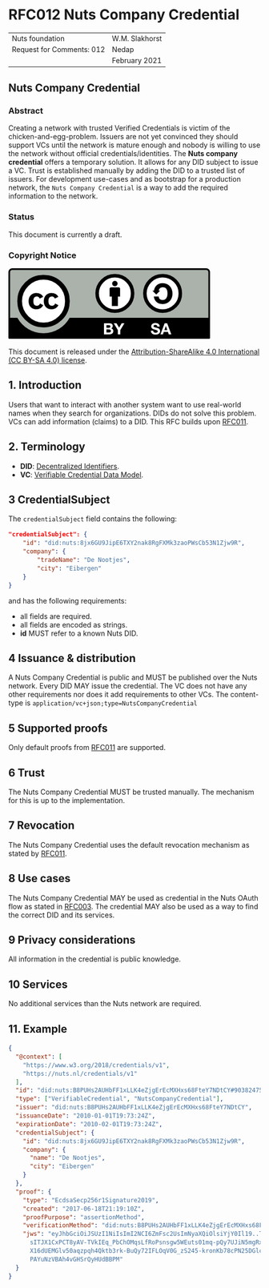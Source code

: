 # RFC012 Nuts Company Credential

|  |  |
| :--- | :--- |
| Nuts foundation | W.M. Slakhorst |
| Request for Comments: 012 | Nedap |
|  | February 2021 |

## Nuts Company Credential
### Abstract

Creating a network with trusted Verified Credentials is victim of the chicken-and-egg-problem. 
Issuers are not yet convinced they should support VCs until the network is mature enough and nobody is willing to use the network without official credentials/identities.
The **Nuts company credential** offers a temporary solution. It allows for any DID subject to issue a VC. 
Trust is established manually by adding the DID to a trusted list of issuers. 
For development use-cases and as bootstrap for a production network, the `Nuts Company Credential` is a way to add the required information to the network.

### Status

This document is currently a draft.

### Copyright Notice
![](../.gitbook/assets/license.png)

This document is released under the [Attribution-ShareAlike 4.0 International \(CC BY-SA 4.0\) license](https://creativecommons.org/licenses/by-sa/4.0/).

## 1. Introduction

Users that want to interact with another system want to use real-world names when they search for organizations. DIDs do not solve this problem.
VCs can add information (claims) to a DID. This RFC builds upon [RFC011](rfc011-verifiable-credential.md). 

## 2. Terminology

* **DID**: [Decentralized Identifiers](https://www.w3.org/TR/did-core/).
* **VC**: [Verifiable Credential Data Model](https://www.w3.org/TR/vc-data-model/).

## 3 CredentialSubject

The `credentialSubject` field contains the following:

```json
"credentialSubject": {
    "id": "did:nuts:8jx6GU9JipE6TXY2nak8RgFXMk3zaoPWsCb53N1Zjw9R",
    "company": {
        "tradeName": "De Nootjes",
        "city": "Eibergen"
    }
}
```

and has the following requirements:

* all fields are required.
* all fields are encoded as strings.  
* **id** MUST refer to a known Nuts DID.

## 4 Issuance & distribution

A Nuts Company Credential is public and MUST be published over the Nuts network. Every DID MAY issue the credential.
The VC does not have any other requirements nor does it add requirements to other VCs.
The content-type is `application/vc+json;type=NutsCompanyCredential`

## 5 Supported proofs

Only default proofs from [RFC011](rfc011-verifiable-credential.md) are supported.

## 6 Trust

The Nuts Company Credential MUST be trusted manually. The mechanism for this is up to the implementation.

## 7 Revocation

The Nuts Company Credential uses the default revocation mechanism as stated by [RFC011](rfc011-verifiable-credential.md).

## 8 Use cases

The Nuts Company Credential MAY be used as credential in the Nuts OAuth flow as stated in [RFC003](rfc003-oauth2-authorization.md).
The credential MAY also be used as a way to find the correct DID and its services.

## 9 Privacy considerations

All information in the credential is public knowledge.

## 10 Services

No additional services than the Nuts network are required.

## 11. Example

```json
{
  "@context": [
    "https://www.w3.org/2018/credentials/v1",
    "https://nuts.nl/credentials/v1"
  ],
  "id": "did:nuts:B8PUHs2AUHbFF1xLLK4eZjgErEcMXHxs68FteY7NDtCY#90382475609238467",
  "type": ["VerifiableCredential", "NutsCompanyCredential"],
  "issuer": "did:nuts:B8PUHs2AUHbFF1xLLK4eZjgErEcMXHxs68FteY7NDtCY",
  "issuanceDate": "2010-01-01T19:73:24Z",
  "expirationDate": "2010-02-01T19:73:24Z",
  "credentialSubject": {
    "id": "did:nuts:8jx6GU9JipE6TXY2nak8RgFXMk3zaoPWsCb53N1Zjw9R",
    "company": {
      "name": "De Nootjes",
      "city": "Eibergen"
    }
  },
  "proof": {
    "type": "EcdsaSecp256r1Signature2019",
    "created": "2017-06-18T21:19:10Z",
    "proofPurpose": "assertionMethod",
    "verificationMethod": "did:nuts:B8PUHs2AUHbFF1xLLK4eZjgErEcMXHxs68FteY7NDtCY#90382475609238467#qjHYrzaJjpEstmDATng4-cGmR4t-_V3ipbDVYZrVe4A",
    "jws": "eyJhbGciOiJSUzI1NiIsImI2NCI6ZmFsc2UsImNyaXQiOlsiYjY0Il19..TCYt5X
      sITJX1CxPCT8yAV-TVkIEq_PbChOMqsLfRoPsnsgw5WEuts01mq-pQy7UJiN5mgRxD-WUc
      X16dUEMGlv50aqzpqh4Qktb3rk-BuQy72IFLOqV0G_zS245-kronKb78cPN25DGlcTwLtj
      PAYuNzVBAh4vGHSrQyHUdBBPM"
  }
}
```
